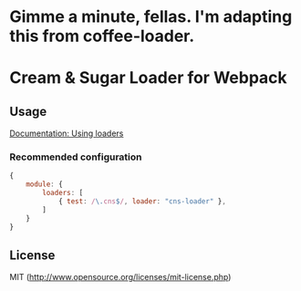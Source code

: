 # Gimme a minute, fellas. I'm adapting this from coffee-loader.

# Cream & Sugar Loader for Webpack

## Usage

[Documentation: Using loaders](http://webpack.github.io/docs/using-loaders.html)

### Recommended configuration

``` javascript
{
	module: {
		loaders: [
			{ test: /\.cns$/, loader: "cns-loader" },
		]
	}
}
```

## License

MIT (http://www.opensource.org/licenses/mit-license.php)
